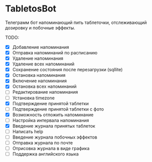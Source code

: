 # TabletosBot
Телеграмм бот напоминающий пить таблеточки, отслеживающий дозировку и побочные эффекты.

TODO:
- [x] Добавление напоминания
- [x] Отправка напоминаний по расписанию
- [x] Удаление напоминания
- [x] Удаление всех напоминаний
- [x] Сохранение состояния после перезагрузки (sqllite)
- [x] Остановка напоминания
- [x] Включение напоминания
- [x] Остановка всех напоминаний
- [ ] Редактирование напоминания
- [ ] Установка timezone
- [x] Подтверждение принятой таблетки
- [ ] Подтверждение принятой таблетки с фото
- [x] Возможность отложить напоминание
- [ ] Настройка интервала напоминания
- [x] Введение журнала принятых таблеток
- [ ] Написать help
- [ ] Введение журнала побочных эффектов
- [ ] Отправка журнала по почте
- [ ] Отрисовка журнала в виде графика
- [ ] Поддержка английского языка
